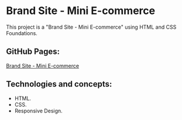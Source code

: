 # Brand Site - Mini E-commerce

This project is a "Brand Site - Mini E-commerce" using HTML and CSS Foundations.

## GitHub Pages:

[Brand Site - Mini E-commerce](https://mauriciojcarrillo.github.io/4.curso_html_y_css_2019_platzi)

## Technologies and concepts:

- HTML.
- CSS.
- Responsive Design.